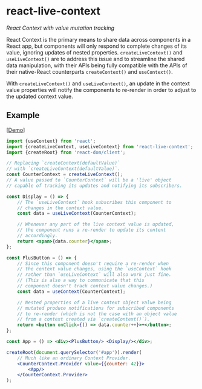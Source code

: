 # react-live-context

*React Context with value mutation tracking*

React Context is the primary means to share data across components in a React app, but components will only respond to complete changes of its value, ignoring updates of nested properties. `createLiveContext()` and `useLiveContext()` are to address this issue and to streamline the shared data manipulation, with their APIs being fully compatible with the APIs of their native-React counterparts `createContext()` and `useContext()`.

With `createLiveContext()` and `useLiveContext()`, an update in the context value properties will notify the components to re-render in order to adjust to the updated context value.

## Example

[[Demo](https://codepen.io/axtk/pen/RwQwRMq)]

```jsx
import {useContext} from 'react';
import {createLiveContext, useLiveContext} from 'react-live-context';
import {createRoot} from 'react-dom/client';

// Replacing `createContext(defaultValue)`
// with `createLiveContext(defaultValue)`.
const CounterContext = createLiveContext();
// A value passed to `CounterContext` will be a 'live' object
// capable of tracking its updates and notifying its subscribers.

const Display = () => {
    // The `useLiveContext` hook subscribes this component to
    // changes in the context value.
    const data = useLiveContext(CounterContext);

    // Whenever any part of the live context value is updated,
    // the component runs a re-render to update its content
    // accordingly.
    return <span>{data.counter}</span>;
};

const PlusButton = () => {
    // Since this component doesn't require a re-render when
    // the context value changes, using the `useContext` hook
    // rather than `useLiveContext` will also work just fine.
    // (This is also a way to communicate that this
    // component doesn't track context value changes.)
    const data = useContext(CounterContext);

    // Nested properties of a live context object value being
    // mutated produce notifications for subscribed components
    // to re-render (which is not the case with an object value
    // from a context created via `createContext()`).
    return <button onClick={() => data.counter++}>+</button>;
};

const App = () => <div><PlusButton/> <Display/></div>;

createRoot(document.querySelector('#app')).render(
    // Much like an ordinary Context Provider.
    <CounterContext.Provider value={{counter: 42}}>
        <App/>
    </CounterContext.Provider>
);
```
